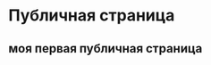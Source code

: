 # Публичная страница
## моя первая публичная страница 
<!-- сдесь будет ссылкам на публичную страницу -->